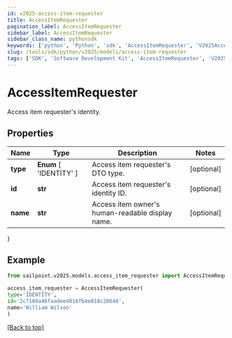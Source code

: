 ```yaml
---
id: v2025-access-item-requester
title: AccessItemRequester
pagination_label: AccessItemRequester
sidebar_label: AccessItemRequester
sidebar_class_name: pythonsdk
keywords: ['python', 'Python', 'sdk', 'AccessItemRequester', 'V2025AccessItemRequester'] 
slug: /tools/sdk/python/v2025/models/access-item-requester
tags: ['SDK', 'Software Development Kit', 'AccessItemRequester', 'V2025AccessItemRequester']
---
```


# AccessItemRequester

Access item requester's identity.

## Properties

Name | Type | Description | Notes
------------ | ------------- | ------------- | -------------
**type** |  **Enum** [  'IDENTITY' ] | Access item requester's DTO type. | [optional] 
**id** | **str** | Access item requester's identity ID. | [optional] 
**name** | **str** | Access item owner's human-readable display name. | [optional] 
}

## Example

```python
from sailpoint.v2025.models.access_item_requester import AccessItemRequester

access_item_requester = AccessItemRequester(
type='IDENTITY',
id='2c7180a46faadee4016fb4e018c20648',
name='William Wilson'
)

```
[[Back to top]](#) 

